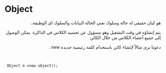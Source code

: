 # Object

<div dir=rtl alainy=right> 
 هو كيان حقيقي له حالة وسلوك تعني الحالة البيانات  والسلوك اي الوظيفة..

  يتم إنشاؤه في وقت التشغيل وهو مسؤول عن تجسيد الكلاس في الذاكرة. يمكن الوصول إلى جميع أعضاء الكلاس من خلال الكائن

 دعونا نرى مثالاً لإنشاء كائن باستخدام كلمة رئيسية جديدة new .</div><br>

```
 Object o =new object();
```



